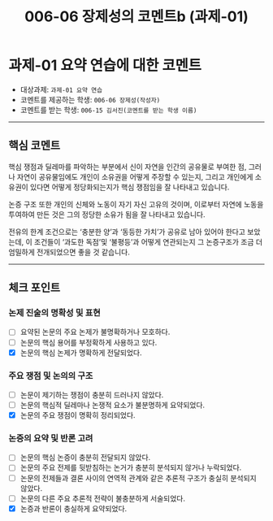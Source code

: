 ﻿---
title: 006-06 장제성의 코멘트b (과제-01) 
layout: home
nav_order: 06
parent: 006-15 김서진 (과제-01)
permalink: /asmt-01/006-15/comment-006-06
---

# 과제-01 요약 연습에 대한 코멘트

- 대상과제: `과제-01 요약 연습`
- 코멘트를 제공하는 학생: `006-06 장제성(작성자)` 
- 코멘트를 받는 학생: `006-15 김서진(코멘트를 받는 학생 이름)` 

---

## 핵심 코멘트

핵심 쟁점과 딜레마를 파악하는 부분에서 신이 자연을 인간의 공유물로 부여한 점, 그러나 자연이 공유물임에도 개인이 소유권을 어떻게 주장할 수 있는지, 그리고 개인에게 소유권이 있다면 어떻게 정당화되는지가 핵심 쟁점임을 잘 나타내고 있습니다.

논증 구조 또한 개인의 신체와 노동이 자기 자신 고유의 것이며, 이로부터 자연에 노동을 투여하여 만든 것은 그의 정당한 소유가 됨을 잘 나타내고 있습니다.

전유의 한계 조건으로는 ‘충분한 양’과 ‘동등한 가치’가 공유로 남아 있어야 한다고 보았는데, 	이 조건들이 ‘과도한 독점’및 ‘불평등’과 어떻게 연관되는지 그 논증구조가 조금 더 엄밀하게 전개되었으면 좋을 것 같습니다.

---

## 체크 포인트

### 논제 진술의 명확성 및 표현  
- [ ] 요약된 논문의 주요 논제가 불명확하거나 모호하다.  
- [ ] 논문의 핵심 용어를 부정확하게 사용하고 있다.  
- [x] 논문의 핵심 논제가 명확하게 전달되었다.  

### 주요 쟁점 및 논의의 구조  
- [ ] 논문이 제기하는 쟁점이 충분히 드러나지 않았다.  
- [ ] 논문의 핵심적 딜레마나 논쟁적 요소가 불분명하게 요약되었다.  
- [x] 논문의 주요 쟁점이 명확히 정리되었다.  

### 논증의 요약 및 반론 고려  
- [ ] 논문의 핵심 논증이 충분히 전달되지 않았다.  
- [ ] 논문의 주요 전제를 뒷받침하는 논거가 충분히 분석되지 않거나 누락되었다.  
- [ ] 논문의 전제들과 결론 사이의 연역적 관계와 같은 추론적 구조가 충실히 분석되지 않았다.  
- [ ] 논문의 다른 주요 추론적 전략이 불충분하게 서술되었다.
- [x] 논증과 반론이 충실하게 요약되었다. 

